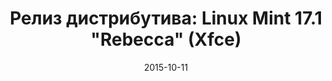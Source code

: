 ---
layout: post
title: "Релиз дистрибутива: Linux Mint 17.1 \"Rebecca\" (Xfce)"
date: 2015-10-11   
---